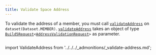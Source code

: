 ```yaml
---
title: Validate Space Address
---
```


To validate the address of a member, you must call [`validateAddress`](../../../reference-api/classes/MemberDataset.md#validateaddress) on `dataset(Dataset.MEMBER)`. [`validateAddress`](../../../reference-api/classes/MemberDataset.md#validateaddress) takes an object of type [`Build5Request`](../../../reference-api/interfaces/Build5Request)`<`[`AddressValidationRequest`](../../../reference-api/interfaces/AddressValidationRequest.md)`>` as parameter.

```tsx file=../../../../../packages/sdk/examples/member/validate_address.ts#L16-L30
```

import ValidateAddress from '../../../_admonitions/_validate-address.md';

<ValidateAddress/>
